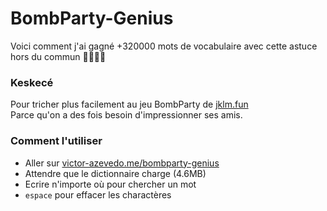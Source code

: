 # BombParty-Genius
Voici comment j'ai gagné +320000 mots de vocabulaire avec cette astuce hors du commun 🤯🤯😲😲

### Keskecé

Pour tricher plus facilement au jeu BombParty de [jklm.fun](https://jklm.fun/)  
Parce qu'on a des fois besoin d'impressionner ses amis.

### Comment l'utiliser

* Aller sur [victor-azevedo.me/bombparty-genius](https://victor-azevedo.me/bombparty-genius)  
* Attendre que le dictionnaire charge (4.6MB)
* Ecrire n'importe où pour chercher un mot
* `espace` pour effacer les charactères
